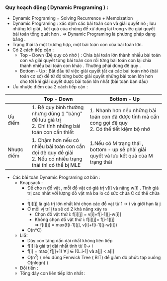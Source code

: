 ### Quy hoạch động ( Dynamic Programing ) :
* Dynamic Programing = Solving Recurrence + Memoization
* Dynamic Programing : xác định các bài toán con và giải quyết nó ; lưu những lời giải , kết quả của chúng để xử dụng lại trong việc giải quyết bài toán tổng quát hơn . 
    => Dynamic Programing là phương pháp dạng bảng .
* Trạng thái là một trường hợp, một bài toán con của bài toán lớn.
* Có 2 cách tiếp cận :
    * Top - Down (Đệ quy có nhớ ) : Chia bài toán lớn thành nhiều bài toán con và giải quyết từng bài toán con rồi từng bài toán con lại chia thành nhiều bài toán con khác . Thường phải dùng đệ quy .
    * Bottom - Up : Bắt đầu từ việc giải quyết tất cả các bài toán nhỏ (bài toán cơ sở) để từ đó từng bước giải quyết những bài toán lớn hơn cho tới khi giải quyết được bài toán lớn nhất (bài toán ban đầu)
 * Ưu nhược điểm của 2 cách tiếp cận : </br>

|     |Top - Down|Bottom - Up |
| --- | --- | --- |
| Ưu điểm | 1. Đệ quy bình thường nhưng dùng 1 "bảng" để lưu giá trị </br> 2. Chỉ tính những bài toán con cần thiết | 1. Nhanh hơn nếu những bài toán con đã được tính mà cần cong gọi đệ quy </br> 2. Có thể tiết kiệm bộ nhớ |
|Nhược điểm|1. Chậm hơn nếu có nhiều bài toán con cần đọi đệ quy để giải </br> 2. Nếu có nhiều trạng thái thì có thể bị MLE | 1.Nếu có M trạng thái , bottom - up sẽ phải giải quyết và lưu kết quả của M trạng thái |
* Các bài toán Dynamic Programing cơ bản : 
    * Knapsack :
        * Để cho n đồ vật , mỗi đồ vật có giá trị v[i] và nặng w[i] . Tính giá trị cao nhất với lượng đồ vật mà ba lo có sức chứa C có thể chứa .
        * f[i][j] là giá trị lớn nhất khi chọn các đồ vạt từ 1 -> i và giới hạn là j 
        * Ở mỗi vị trí i ta sẽ có 2 khả năng xảy ra
            * Chọn đồ vật thứ i: f[i][j] = v[i]+f[i-1][j-w[i]]
            * Không chọn đồ vật thứ i: f[i][j]= f[i-1][j] </br>
        => f[i][j] = max(f[i-1][j], v[i]+f[i-1][j-w[i]])
        * O(n*C) 
    * LIS:
        * Dãy con tăng dần dài nhất không liên tiếp 
        * f[i] là giá trị dài nhất tính từ 0-> i 
        * f[i] = max( f[j]+1) ∀ j ∈ [0..i-1] và a[j] < a[i]  
        * O(n<sup>2</sup>) ( nếu dùng Fenwick Tree ( BIT) để giảm độ phức tạp xuống  O(nlogn) )
    * Đổi tiền :
    * Tổng dãy con liên tiếp lớn nhất :


